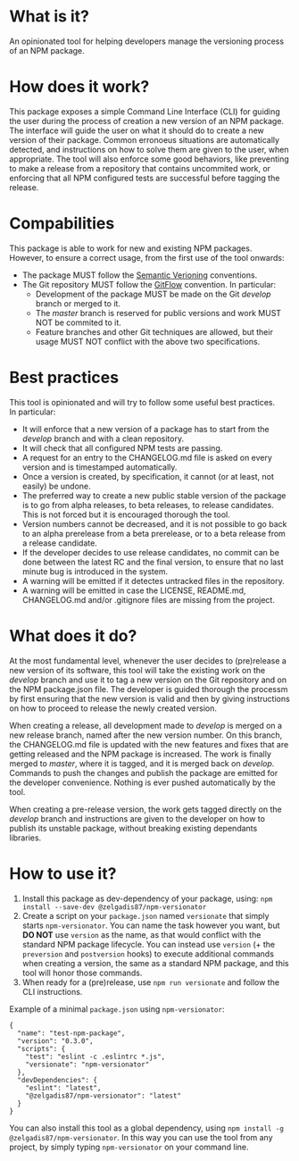 
# What is it?
An opinionated tool for helping developers manage the versioning process of an NPM package.

# How does it work?
This package exposes a simple Command Line Interface (CLI) for guiding the user during the process of creation a new version of an NPM package.
The interface will guide the user on what it should do to create a new version of their package.
Common erronoeus situations are automatically detected, and instructions on how to solve them are given to the user, when appropriate.
The tool will also enforce some good behaviors, like preventing to make a release from a repository that contains uncommited work, or enforcing that all NPM configured tests are successful before tagging the release.

# Compabilities
This package is able to work for new and existing NPM packages.  
However, to ensure a correct usage, from the first use of the tool onwards:

- The package MUST follow the [Semantic Verioning](http://semver.org)  conventions.
- The Git repository MUST follow the [GitFlow](http://nvie.com/posts/a-successful-git-branching-model/) convention. In particular:
  - Development of the package MUST be made on the Git *develop* branch or merged to it.
  - The *master* branch is reserved for public versions and work MUST NOT be commited to it.
  - Feature branches and other Git techniques are allowed, but their usage MUST NOT conflict with the above two specifications.

# Best practices
This tool is opinionated and will try to follow some useful best practices.  
In particular:

- It will enforce that a new version of a package has to start from the *develop* branch and with a clean repository.
- It will check that all configured NPM tests are passing.
- A request for an entry to the CHANGELOG.md file is asked on every version and is timestamped automatically.
- Once a version is created, by specification, it cannot (or at least, not easily) be undone.
- The preferred way to create a new public stable version of the package is to go from alpha releases, to beta releases, to release candidates. This is not forced but it is encouraged thorough the tool.
- Version numbers cannot be decreased, and it is not possible to go back to an alpha prerelease from a beta prerelease, or to a beta release from a release candidate.
- If the developer decides to use release candidates, no commit can be done between the latest RC and the final version, to ensure that no last minute bug is introduced in the system.
- A warning will be emitted if it detectes untracked files in the repository.
- A warning will be emitted in case the LICENSE, README.md, CHANGELOG.md and/or .gitignore files are missing from the project.

# What does it do?
At the most fundamental level, whenever the user decides to (pre)release a new version of its software, this tool will take the existing work on the *develop* branch and use it to tag a new version on the Git repository and on the NPM package.json file. The developer is guided thorough the processm by first ensuring that the new version is valid and then by giving instructions on how to proceed to release the newly created version.

When creating a release, all development made to *develop* is merged on a new release branch, named after the new version number. On this branch, the CHANGELOG.md file is updated with the new features and fixes that are getting released and the NPM package is increased. The work is finally merged to *master*, where it is tagged, and it is merged back on *develop*. Commands to push the changes and publish the package are emitted for the developer convenience. Nothing is ever pushed automatically by the tool.

When creating a pre-release version, the work gets tagged directly on the *develop* branch and instructions are given to the developer on how to publish its unstable package, without breaking existing dependants libraries.

# How to use it?
1. Install this package as dev-dependency of your package, using:
```npm install --save-dev @zelgadis87/npm-versionator```
1. Create a script on your `package.json` named `versionate` that simply starts `npm-versionator`. You can name the task however you want, but **DO NOT** use `version` as the name, as that would conflict with the standard NPM package lifecycle. You can instead use `version` (+ the `preversion` and `postversion` hooks) to execute additional commands when creating a version, the same as a standard NPM package, and this tool will honor those commands.
1. When ready for a (pre)release, use `npm run versionate` and follow the CLI instructions.

Example of a minimal `package.json` using `npm-versionator`:
```
{
  "name": "test-npm-package",
  "version": "0.3.0",
  "scripts": {
    "test": "eslint -c .eslintrc *.js",
    "versionate": "npm-versionator"
  },
  "devDependencies": {
    "eslint": "latest",
    "@zelgadis87/npm-versionator": "latest"
  }
}
```

You can also install this tool as a global dependency, using `npm install -g @zelgadis87/npm-versionator`. In this way you can use the tool from any project, by simply typing `npm-versionator` on your command line.